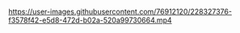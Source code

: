 

https://user-images.githubusercontent.com/76912120/228327376-f3578f42-e5d8-472d-b02a-520a99730664.mp4

